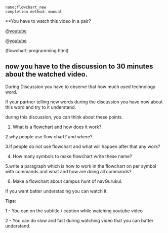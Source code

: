 

```ngMeta
name:flowchart_new
completion method: manual
```
**You have to watch this video in a pair?

@[youtube](iJmcgQRk048)


@[youtube](DF2XAc07eI0)


(flowchart-programming.html)

## now you have to the discussion to 30 minutes about the watched video.

During Discussion you have to observe that how much used technology word.

If your partner telling new words during the discussion you have now about this word and try to it understand.

during this discussion, you can think about these points.


1. What is a flowchart and how does it work?


2.why people use flow chart? and where?


3.If people do not use flowchart and what will happen after that any work?


4. How many symbols to make flowchart write these name?


5.write a paragraph which is how to work in the flowchart on per symbol with commands and what and how are doing all commands?


6. Make a flowchart about campus hunt of navGurukul.


If you want batter understading you can watch it.


**Tips**:

1 - You can on the subtitle / caption while watching youtube video

2 - You can do slow and fast during watching video that you can batter understand.
